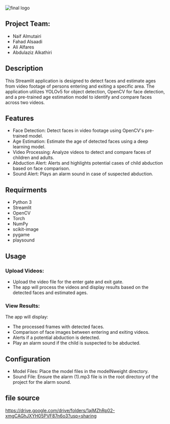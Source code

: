 ![final logo](https://github.com/user-attachments/assets/35b13121-ccc0-4514-9787-382764df5da6)

## Project Team:
  * Naif Almutairi
  * Fahad Alsaadi
  * Ali Alfares
  * Abdulaziz Alkathiri

## Description
This Streamlit application is designed to detect faces and estimate ages from video footage of persons entering and exiting a specific area. The application utilizes YOLOv5 for object detection, OpenCV for face detection, and a pre-trained age estimation model to identify and compare faces across two videos.

## Features
* Face Detection: Detect faces in video footage using OpenCV's pre-trained model.
* Age Estimation: Estimate the age of detected faces using a deep learning model.
* Video Processing: Analyze videos to detect and compare faces of children and adults.
* Abduction Alert: Alerts and highlights potential cases of child abduction based on face comparison.
* Sound Alert: Plays an alarm sound in case of suspected abduction.

## Requirments
* Python 3
* Streamlit
* OpenCV
* Torch
* NumPy
* scikit-image
* pygame
* playsound
  
## Usage
### Upload Videos:

* Upload the video file for the enter gate and exit gate.
* The app will process the videos and display results based on the detected faces and estimated ages.
### View Results:
The app will display:
 * The processed frames with detected faces.
 * Comparison of face images between entering and exiting videos.
 * Alerts if a potential abduction is detected.
 * Play an alarm sound if the child is suspected to be abducted.

## Configuration
* Model Files: Place the model files in the modelNweight directory.
* Sound File: Ensure the alarm (1).mp3 file is in the root directory of the project for the alarm sound.

## file source
https://drive.google.com/drive/folders/1ajMZhRp02-xmgCAGhJXYH05PVF87n6o3?usp=sharing
